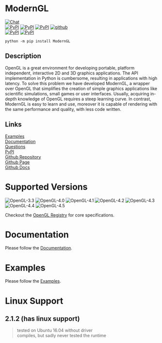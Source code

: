 # ModernGL

[![Chat](https://badges.gitter.im/cprogrammer1994/ModernGL.svg)](https://gitter.im/cprogrammer1994/ModernGL?utm_source=badge&utm_medium=badge&utm_campaign=pr-badge&utm_content=badge)<br>
[![PyPI](https://img.shields.io/pypi/l/ModernGL.svg)](https://pypi.python.org/pypi/ModernGL)
[![PyPI](https://img.shields.io/pypi/pyversions/ModernGL.svg)](https://pypi.python.org/pypi/ModernGL)
[![PyPI](https://img.shields.io/pypi/v/ModernGL.svg)](https://pypi.python.org/pypi/ModernGL)
[![github](https://img.shields.io/github/tag/cprogrammer1994/ModernGL.svg)](https://github.com/cprogrammer1994/ModernGL)<br>
[![PyPI](https://img.shields.io/pypi/status/ModernGL.svg)](https://pypi.python.org/pypi/ModernGL)
[![PyPI](https://img.shields.io/pypi/dm/ModernGL.svg)](https://pypi.python.org/pypi/ModernGL)

```
python -m pip install ModernGL
```

## Description

OpenGL is a great environment for developing portable, platform independent,
interactive 2D and 3D graphics applications. The API implementation in Python
is cumbersome, resulting in applications with high latency. To solve this
problem we have developed ModernGL, a wrapper over OpenGL that simplifies the
creation of simple graphics applications like scientific simulations, small
games or user interfaces. Usually, acquiring in-depth knowledge of OpenGL
requires a steep learning curve. In contrast, ModernGL is easy to learn and
use, moreover it is capable of rendering with the same performance and
quality, with less code written.

## Links

[Examples](https://github.com/cprogrammer1994/ModernGL/tree/master/Examples)<br>
[Documentation](https://pythonhosted.org/ModernGL/)<br>
[Questions](https://gitter.im/cprogrammer1994/ModernGL)<br>
[PyPI](https://pypi.python.org/pypi/ModernGL/)<br>
[Github Repository](https://github.com/cprogrammer1994/ModernGL/)<br>
[Github Page](http://cprogrammer1994.github.io/ModernGL/)<br>
[Github Docs](https://github.com/cprogrammer1994/ModernGL/wiki)<br>

# Supported Versions

![OpenGL-3.3](https://raw.githubusercontent.com/cprogrammer1994/libOpenGL.a/master/Badges/OpenGL-33.png)
![OpenGL-4.0](https://raw.githubusercontent.com/cprogrammer1994/libOpenGL.a/master/Badges/OpenGL-40.png)
![OpenGL-4.1](https://raw.githubusercontent.com/cprogrammer1994/libOpenGL.a/master/Badges/OpenGL-41.png)
![OpenGL-4.2](https://raw.githubusercontent.com/cprogrammer1994/libOpenGL.a/master/Badges/OpenGL-42.png)
![OpenGL-4.3](https://raw.githubusercontent.com/cprogrammer1994/libOpenGL.a/master/Badges/OpenGL-43.png)
![OpenGL-4.4](https://raw.githubusercontent.com/cprogrammer1994/libOpenGL.a/master/Badges/OpenGL-44.png)
![OpenGL-4.5](https://raw.githubusercontent.com/cprogrammer1994/libOpenGL.a/master/Badges/OpenGL-45.png)

Checkout the [OpenGL Registry](https://www.opengl.org/registry/) for core specifications.

# Documentation

Please follow the [Documentation](https://pythonhosted.org/ModernGL/).

# Examples

Please follow the [Examples](https://github.com/cprogrammer1994/ModernGL/tree/master/Examples).

# Linux Support

## 2.1.2 (has linux support)
> tested on Ubuntu 16.04 without driver<br>
> compiles, but sadly never tested the runtime<br>

